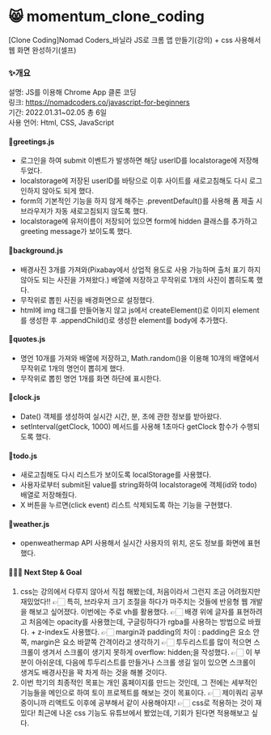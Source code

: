 # 😸 momentum_clone_coding
[Clone Coding]Nomad Coders_바닐라 JS로 크롬 앱 만들기(강의) + css 사용해서 웹 화면 완성하기(셀프)

### ✨개요
설명: JS를 이용해 Chrome App 클론 코딩<br>
링크: https://nomadcoders.co/javascript-for-beginners<br>
기간: 2022.01.31~02.05 총 6일<br>
사용 언어: Html, CSS, JavaScript

#### 📍greetings.js
- 로그인을 하여 submit 이벤트가 발생하면 해당 userID를 localstorage에 저장해두었다.
- localstorage에 저장된 userID를 바탕으로 이후 사이트를 새로고침해도 다시 로그인하지 않아도 되게 했다.
- form의 기본적인 기능을 하지 않게 해주는 .preventDefault()를 사용해 폼 제출 시 브라우저가 자동 새로고침되지 않도록 했다.
- localstorage에 유저이름이 저장되어 있으면 form에 hidden 클래스를 추가하고 greeting message가 보이도록 했다.

#### 📍background.js
- 배경사진 3개를 가져와(Pixabay에서 상업적 용도로 사용 가능하며 출처 표기 하지 않아도 되는 사진을 가져왔다.) 배열에 저장하고 무작위로 1개의 사진이 뽑히도록 했다.
- 무작위로 뽑힌 사진을 배경화면으로 설정했다.
- html에 img 태그를 만들어놓지 않고 js에서 createElement()로 이미지 element를 생성한 후 .appendChild()로 생성한 element를 body에 추가했다.

#### 📍quotes.js
- 명언 10개를 가져와 배열에 저장하고, Math.random()을 이용해 10개의 배열에서 무작위로 1개의 명언이 뽑히게 했다.
- 무작위로 뽑힌 명언 1개를 화면 하단에 표시한다.

#### 📍clock.js
- Date() 객체를 생성하여 실시간 시간, 분, 초에 관한 정보를 받아왔다.
- setInterval(getClock, 1000) 메서드를 사용해 1초마다 getClock 함수가 수행되도록 했다.

#### 📍todo.js
- 새로고침해도 다시 리스트가 보이도록 localStorage를 사용했다.
- 사용자로부터 submit된 value를 string화하여 localstorage에 객체(id와 todo)배열로 저장해줬다.
- X 버튼을 누르면(click event) 리스트 삭제되도록 하는 기능을 구현했다.

#### 📍weather.js
- openweathermap API 사용해서 실시간 사용자의 위치, 온도 정보를 화면에 표현했다.

#### 👩🏻‍💻 Next Step & Goal
1. css는 강의에서 다루지 않아서 직접 해봤는데, 처음이라서 그런지 조금 어려웠지만 재밌었다!!
👉🏻 특히, 브라우저 크기 조절을 하다가 마주치는 것들에 반응형 웹 개발을 해보고 싶어졌다. 이번에는 주로 vh를 활용했다.
👉🏻 배경 위에 글자를 표현하려고 처음에는 opacity를 사용했는데, 구글링하다가 rgba를 사용하는 방법으로 바꿨다. + z-index도 사용했다.
👉🏻 margin과 padding의 차이 : padding은 요소 안쪽, margin은 요소 바깥쪽 간격이라고 생각하기
👉🏻 투두리스트를 많이 적으면 스크롤이 생겨서 스크롤이 생기지 못하게 overflow: hidden;을 작성했다.
👉🏻 이 부분이 아쉬운데, 다음에 투두리스트를 만들거나 스크롤 생길 일이 있으면 스크롤이 생겨도 배경사진을 꽉 차게 하는 것을 해볼 것이다.
2. 이번 학기의 최종적인 목표는 개인 홈페이지를 만드는 것인데, 그 전에는 세부적인 기능들을 메인으로 하여 토이 프로젝트를 해보는 것이 목표이다.
👉🏻 제이쿼리 공부 중이니까 리액트도 이후에 공부해서 같이 사용해야지!
👉🏻 css로 적용하는 것이 재밌다! 최근에 나온 css 기능도 유튜브에서 봤었는데, 기회가 된다면 적용해보고 싶다.
